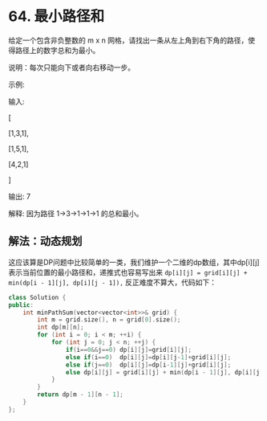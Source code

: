 # 64. 最小路径和

给定一个包含非负整数的 m x n 网格，请找出一条从左上角到右下角的路径，使得路径上的数字总和为最小。

说明：每次只能向下或者向右移动一步。

示例:

输入:

[

 [1,3,1],

  [1,5,1],

  [4,2,1]

]

输出: 7

解释: 因为路径 1→3→1→1→1 的总和最小。



## 解法：动态规划

这应该算是DP问题中比较简单的一类，我们维护一个二维的dp数组，其中dp[i][j]表示当前位置的最小路径和，递推式也容易写出来 `dp[i][j] = grid[i][j] + min(dp[i - 1][j], dp[i][j - 1]),` 反正难度不算大，代码如下：

```C++
class Solution {
public:
    int minPathSum(vector<vector<int>>& grid) {
        int m = grid.size(), n = grid[0].size();
        int dp[m][n];
        for (int i = 0; i < m; ++i) {
            for (int j = 0; j < n; ++j) {
                if(i==0&&j==0) dp[i][j]=grid[i][j];
                else if(i==0)  dp[i][j]=dp[i][j-1]+grid[i][j];
                else if(j==0)  dp[i][j]=dp[i-1][j]+grid[i][j];
                else dp[i][j] = grid[i][j] + min(dp[i - 1][j], dp[i][j - 1]);
            }
        }
        return dp[m - 1][n - 1];    
    }
};
```

